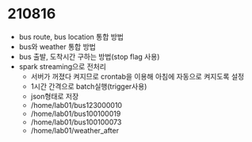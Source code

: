 # 210816

* bus route, bus location 통합 방법
* bus와 weather 통합 방법
* bus 출발, 도착시간 구하는 방법(stop flag 사용)
* spark streaming으로 전처리
  * 서버가 꺼졌다 켜지므로 crontab을 이용해 아침에 자동으로 켜지도록 설정
  * 1시간 간격으로 batch실행(trigger사용)
  * json형태로 저장
  * /home/lab01/bus123000010
  * /home/lab01/bus100100019
  * /home/lab01/bus100100073
  * /home/lab01/weather_after